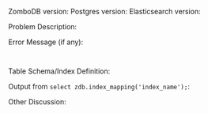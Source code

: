 ZomboDB version: 
Postgres version:
Elasticsearch version:

Problem Description:



Error Message (if any):

```


```

Table Schema/Index Definition:




Output from `select zdb.index_mapping('index_name');`:




Other Discussion:

